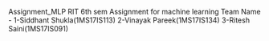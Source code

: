 Assignment_MLP
RIT 6th sem Assignment for machine learning Team Name - 1-Siddhant Shukla(1MS17IS113) 2-Vinayak Pareek(1MS17IS134) 3-Ritesh Saini(1MS17IS091)
